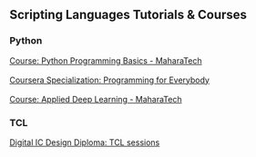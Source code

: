 ## Scripting Languages Tutorials & Courses
### Python
[Course: Python Programming Basics - MaharaTech](https://github.com/AliMaher15/Python-Programming-Basics-MaharaTech.git) \
\
[Coursera Specialization: Programming for Everybody](https://github.com/AliMaher15/Programming-for-Everybody-Python.git) \
\
[Course: Applied Deep Learning - MaharaTech](https://github.com/AliMaher15/Applied-Deep-Learning-MaharaTech.git)
### TCL
[Digital IC Design Diploma: TCL sessions](https://github.com/AliMaher15/TCL-Scripting-Tutorial.git)